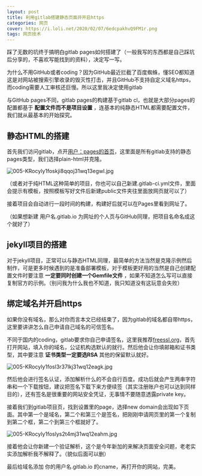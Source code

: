 ```yaml
---
layout: post
title: 利用gitlab搭建静态页面并开启https
categories: 网页
cover: https://i.loli.net/2020/02/07/6edcpakhvQ9FM1r.png
tags: 网页技术
---
```

踩了无数的坑终于搞明白gitlab pages如何搭建了（一般我写的东西都是自己踩坑后分享的，不喜欢写能找到的资料），决定写一写。

为什么不用GitHub或者coding？因为GitHub最近拦截了百度蜘蛛，懂SEO都知道这是对网站被搜索引擎收录的毁灭性打击，并且GitHub不支持自定义域名https，而coding需要人工审核还巨慢。所以这里我决定使用gitlab

与GitHub pages不同，gitlab pages的构建基于gitlab cl，也就是大部分pages的配置都基于 **配置文件而不是项目设置** ，连基本的纯静态HTML都需要配置文件，我们就从最基本的开始探究。

## 静态HTML的搭建

首先我们访问gitlab，点开[用户：pages的首页](https://gitlab.com/pages)，这里面是所有gitlab支持的静态pages类型，我们选择plain-html并克隆。

![005-KRocyly1foskji8qqoj31wq13egwl.jpg](https://i.loli.net/2020/02/07/hFr2vjPtECwmJUf.jpg)

（或者对于纯HTML这种简单的项目，你也可以自己新建.gitlab-ci.yml文件，里面会提示有模板，按照模板写好文件后新建public文件夹往里面放网页就可以了）

接着项目会自动进行一段时间的构建，构建好后就可以在Pages里看到网址了。

（如果想新建 用户名.gitlab.io 为网址的个人页与GitHub同理，把项目名命名成这个就好了）

## jekyll项目的搭建

对于jekyll项目，正常可以与静态HTML同理，最简单的方法当然是克隆示例然后制作，可是更多时候遇到的是准备部署模板，对于模板更好用的当然是自己创建配置文件时要注意 **一定要同时创建一个Gemfile文件** ，如果不知道怎么写可以直接复制官方的示例。（别问我为什么我也不知道，我只知道没有这玩意会失败）

## 绑定域名并开启https

如果你没有域名，那么对你而言本文已经结束了，因为gitlab的域名都自带https，这里要讲讲怎么自己申请自己域名的可信签名。

不同于国内的coding，gitlab要求你自己申请签名，这里我推荐[freessl.org](https://freessl.org)，首先打开网站，填入你的域名，公证机构选默认的就行。然后他会让你填邮箱和证书类型，其中要注意 **证书类型一定要选RSA** 其他的保留默认就好。

![005-KRocyly1fosl3r37lkj31wq12eagk.jpg](https://i.loli.net/2020/02/07/HXBquwj9nkSGxJZ.jpg)

然后他会进行签名认证，添加解析什么的不会自行百度。成功后就会产生两串字符串和一个下载按钮，建议把签名下载下来方便续签（其实注册账户也可以达到同样目的），还有签名是很重要的网站安全凭证，无事情不要随意透露private key。

接着我们到gitlab项目页，找到设置里的page，选择new domain会出现如下页面。其中第一个是域名，第二个和第三个是签名，把刚刚申请网页里的第一个复制到第二个框，第二个到第三个框就好了。

![005-KRocyly1foslys2t4mj31wq12eahm.jpg](https://i.loli.net/2020/02/07/LBWREYUswcyQCxg.jpg)

接着他会让你新建一个验证解析，这个是今年新加的来解决页面安全问题，老老实实添加解析我不解释了。（貌似后面可以删）

最后给域名添加 你的用户名.gitlab.io 的cname，再打开你的网站，完美。
